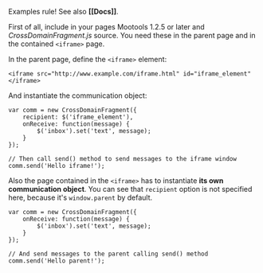 Examples rule! See also **[[Docs]]**.

First of all, include in your pages Mootools 1.2.5 or later and *CrossDomainFragment.js* source.
You need these in the parent page and in the contained `<iframe>` page.

In the parent page, define the `<iframe>` element:

	<iframe src="http://www.example.com/iframe.html" id="iframe_element"</iframe>

And instantiate the communication object:

	var comm = new CrossDomainFragment({
		recipient: $('iframe_element'),
		onReceive: function(message) {
			$('inbox').set('text', message);
		}
	});
	
	// Then call send() method to send messages to the iframe window
	comm.send('Hello iframe!');

Also the page contained in the `<iframe>` has to instantiate **its own communication object**.
You can see that `recipient` option is not specified here, because it's `window.parent` by default.

	var comm = new CrossDomainFragment({
		onReceive: function(message) {
			$('inbox').set('text', message);
		}
	});
	
	// And send messages to the parent calling send() method
	comm.send('Hello parent!');
